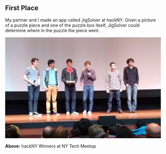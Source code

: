 ## First Place

My partner and I made an app called JigSolver at hackNY. Given a picture of a puzzle piece and one of the puzzle box itself, JigSolver could determine where in the puzzle the piece went.

![hackNY Winners](hackNY.jpg)

**Above:** hackNY Winners at NY Tech Meetup
